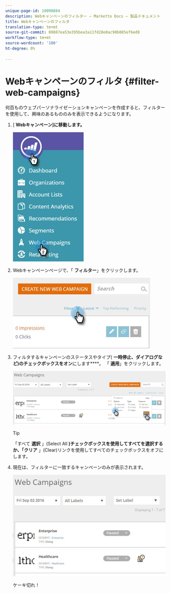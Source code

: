 ```yaml
---
unique-page-id: 10098884
description: Webキャンペーンのフィルター — Marketto Docs — 製品ドキュメント
title: Webキャンペーンのフィルタ
translation-type: tm+mt
source-git-commit: 00887ea53e395bea3a11fd28e0ac98b085ef6ed8
workflow-type: tm+mt
source-wordcount: '100'
ht-degree: 0%

---
```



# Webキャンペーンのフィルタ {#filter-web-campaigns}

何百ものウェブパーソナライゼーションキャンペーンを作成すると、フィルターを使用して、興味のあるもののみを表示できるようになります。

1. [ **Webキャンペーン]に移動します。**

   ![](assets/web-campaigns-hand-8.jpg)

1. Webキャンペーンページで、「 **フィルター**」をクリックします。

   ![](assets/web-campaigns-page-filter-hand.jpg)

1. フィルタするキャンペーンのステータスやタイプ( **一時停止、ダイアログなど)のチェックボックスをオン**&#x200B;にします&#x200B;****。 「 **適用**」をクリックします。

   ![](assets/web-campaigns-filters-hands.jpg)

   >[!TIP]
   >
   >「すべて **選択** 」(Select All **)チェックボックスを使用してすべてを選択するか、「クリア** 」(Clear)リンクを使用してすべてのチェックボックスをオフにします。

1. 現在は、フィルターに一致するキャンペーンのみが表示されます。

   ![](assets/web-campaigns-filter-only-paused.jpg)

   ケーキ切れ！

